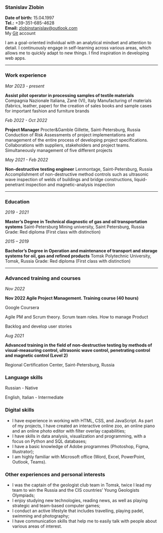 ### Stanislav Zlobin
**Date of birth:** 15.04.1997<br>
**Tel.:** +39-351-685-4628<br>
**Email:** zlobinstanislav@outlook.com<br>
My <a href ="https://github.com/zlobinstas" target="_blank">Git</a> account

I am a goal-oriented individual with an analytical mindset and attention to
detail. I continuously engage in self-learning across various areas, which allows
me to quickly adapt to new things. I find inspiration in developing web apps.

***

### Work experience

_Mar 2023 - present_

**Assist pilot operator in processing samples of textile materials**
Compagnia Nazionale Italiana, Zanè (VI), Italy
Manufacturing of materials (fabrics, leather, paper) for the creation of sales
books and sample cases for important fashion and furniture brands

_Feb 2022 - Oct 2022_

**Project Manager**
Procter&Gamble Gillette, Saint-Petersburg, Russia
Conduction of Risk Assessments of project implementations and
management of the entire process of developing project specifications.
Collaborations with suppliers, stakeholders and project teams.
Simultaneously management of five different projects

_May 2021 - Feb 2022_

**Non-destructive testing engineer**
Lenmontage, Saint-Petersburg, Russia
Accomplishment of non-destructive method controls such as ultrasonic
wave inspection of welds of buildings and bridge constructions, liquid-
penetrant inspection and magnetic-analysis inspection

***

### Education

_2019 - 2021_

**Master’s Degree in Technical diagnostic of gas and oil
transportation systems**
Saint-Petersburg Mining university, Saint Petersburg, Russia
Grade: Red diploma (First class with distinction)

_2015 – 2019_

**Bachelor’s Degree in Operation and maintenance of transport and
storage systems for oil, gas and refined products**
Tomsk Polytechnic University, Tomsk, Russia
Grade: Red diploma (First class with distinction)

***

### Advanced training and courses

_Nov 2022_

**Nov 2022 Agile Project Management. Training course (40 hours)**

Google Coursera

Agile PM and Scrum theory. Scrum team roles. How to manage Product

Backlog and develop user stories

_Aug 2021_

**Advanced training in the field of non-destructive testing by methods of visual-measuring control, ultrasonic wave control, penetrating control and magnetic control (Level 2)**

Regional Certification Center, Saint-Petersburg, Russia

### Language skills

Russian - Native

English, Italian - Intermediate

### Digital skills

- I have experience in working with HTML, CSS, and JavaScript. As part of my projects, I have created an interactive online zoo, an online piano and an online photo editor with filter overlay capabilities;
- I have skills in data analysis, visualization and programming, with a focus on Python and SQL databases;
- I have a basic knowledge of Adobe programmes (Photoshop, Figma, Illustrator);
- I am highly familiar with Microsoft office (Word, Excel, PowerPoint, Outlook, Teams).

### Other experiences and personal interests

- I was the captain of the geologist club team in Tomsk, twice I lead my team to win the Russia and the CIS countries’ Young Geologists Olympiads;
- I enjoy studying new technologies, reading news, as well as playing strategic and team-based computer games;
- I conduct an active lifestyle that includes travelling, playing padel, swimming and photography;
- I have communication skills that help me to easily talk with people about various areas of interest.